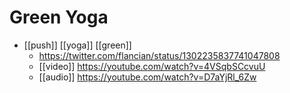 # Green Yoga

- [[push]] [[yoga]] [[green]]
  - https://twitter.com/flancian/status/1302235837741047808
  - [[video]] https://youtube.com/watch?v=4VSqbSCcvuU
  - [[audio]] https://youtube.com/watch?v=D7aYjRl_6Zw


